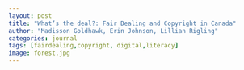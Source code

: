 ```yaml
---
layout: post
title: "What’s the deal?: Fair Dealing and Copyright in Canada"
author: "Madisson Goldhawk, Erin Johnson, Lillian Rigling"
categories: journal
tags: [fairdealing,copyright, digital,literacy]
image: forest.jpg
---
```

